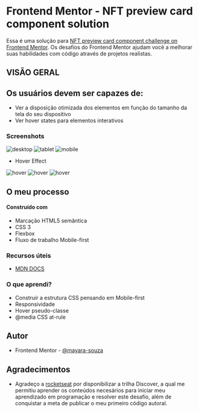 # Frontend Mentor - NFT preview card component solution

Essa é uma solução para [NFT preview card component challenge on Frontend Mentor](https://www.frontendmentor.io/challenges/nft-preview-card-component-SbdUL_w0U). Os desafios do Frontend Mentor ajudam você a melhorar suas habilidades com código através de projetos realistas.

## VISÃO GERAL

## Os usuários devem ser capazes de:

- Ver a disposição otimizada dos elementos em função do tamanho da tela do seu dispositivo
- Ver hover states para elementos interativos

### Screenshots
![desktop](https://github.com/Mayara-Souza/NFT/blob/main/screenshot/desktop.png)
![tablet](https://github.com/Mayara-Souza/NFT/blob/main/screenshot/tablet.png)
![mobile](https://github.com/Mayara-Souza/NFT/blob/main/screenshot/mobile.png)

- Hover Effect

![hover](https://github.com/Mayara-Souza/NFT/blob/main/screenshot/hover1.png)
![hover](https://github.com/Mayara-Souza/NFT/blob/main/screenshot/hover2.png)
![hover](https://github.com/Mayara-Souza/NFT/blob/main/screenshot/hover3.png)

## O meu processo

#### Construído com

- Marcação HTML5 semântica
- CSS 3
- Flexbox
- Fluxo de trabalho Mobile-first

### Recursos úteis
- [MDN DOCS](https://developer.mozilla.org/pt-BR/docs/Web/CSS)

### O que aprendi?
- Construir a estrutura CSS pensando em Mobile-first
- Responsividade
- Hover pseudo-classe 
- @media CSS at-rule

## Autor

- Frontend Mentor - [@mayara-souza](https://www.frontendmentor.io/profile/Mayara-Souza)

## Agradecimentos
- Agradeço a [rocketseat](https://www.rocketseat.com.br/discover) por disponibilizar a trilha Discover, a qual me permitiu aprender os conteúdos necesários para iniciar meu aprendizado em programação e resolver este desafio, além de conquistar a meta de publicar o meu primeiro código autoral.

